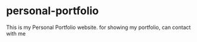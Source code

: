 # personal-portfolio
This is my Personal Portfolio website. for showing my portfolio, can contact with me
